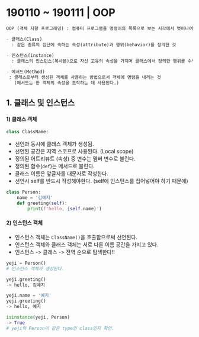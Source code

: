 # 190110 ~ 190111 | OOP

```markdown
OOP (객체 지향 프로그래밍) : 컴퓨터 프로그램을 명령어의 목록으로 보는 시각에서 벗어나여러 개의 독립된 단위, 즉 "객체"들의 모임으로 파악하고자 하는 것이다.

- 클래스(Class)
  : 같은 종류의 집단에 속하는 속성(attribute)과 행위(behavior)를 정의한 것
  
- 인스턴스(instance)
  : 클래스의 인스턴스(복사본)으로 자신 고유의 속성을 가지며 클래스에서 정의한 행위를 수행할 수 	있다.

- 메서드(Method)
 : 클래스로부터 생성된 객체를 사용하는 방법으로서 객체에 명령을 내리는 것
   (메서드는 한 객체의 속성을 조작하는 데 사용된다.)
```

## 1. 클래스 및 인스턴스

#### 1) 클래스 객체

```python
class ClassName:
```

* 선언과 동시에 클래스 객체가 생성됨.
* 선언된 공간은 지역 스코프로 사용된다. (Local scope)
* 정의된 어트리뷰트 (속성) 중 변수는 멤버 변수로 불린다.
* 정의된 함수(`def`)는 메서드로 불린다.
* 클래스 이름은 앞글자를 대문자로 작성한다.
* 선언시 self를 반드시 작성해야한다. (self에 인스턴스를 집어넣어야 하기 때문에)

```python
class Person:
    name = '김예지'
    def greeting(self):
        print(f'hello, {self.name}')
```

#### 2) 인스턴스 객체

* 인스턴스 객체는 `ClassName()`을 호출함으로써 선언된다.
* 인스턴스 객체와 클래스 객체는 서로 다른 이름 공간을 가지고 있다.
* 인스턴스  -> 클래스 -> 전역 순으로 탐색한다!!

```python
yeji = Person()
# 인스턴스 객체가 생성된다.

yeji.greeting()
-> hello, 김예지

yeji.name = '예지'
yeji.greeting()
-> hello, 예지
```

```python
isinstance(yeji, Person)
-> True
# yeji와 Person이 같은 type인 class인지 확인.
```

